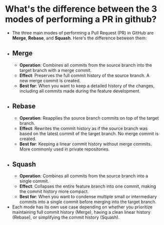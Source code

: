 # What's the difference between the 3 modes of performing a PR in github?
- The three main modes of performing a Pull Request (PR) in GitHub are **Merge**, **Rebase**, and **Squash**. Here's the difference between them:
- ## Merge
	- **Operation**: Combines all commits from the source branch into the target branch with a merge commit.
	- **Effect**: Preserves the full commit history of the source branch. A new merge commit is created.
	- **Best for**: When you want to keep a detailed history of the changes, including all commits made during the feature development.
- ## Rebase
	- **Operation**: Reapplies the source branch commits on top of the target branch.
	- **Effect**: Rewrites the commit history as if the source branch was based on the latest commit of the target branch. No merge commit is created.
	- **Best for**: Keeping a linear commit history without merge commits. More commonly used in private repositories.
- ## Squash
	- **Operation**: Combines all commits from the source branch into a single commit.
	- **Effect**: Collapses the entire feature branch into one commit, making the commit history more compact.
	- **Best for**: When you want to condense multiple small or intermediary commits into a single commit before merging into the target branch.
- Each mode has its own use case depending on whether you prioritize maintaining full commit history (Merge), having a clean linear history (Rebase), or simplifying the commit history (Squash).